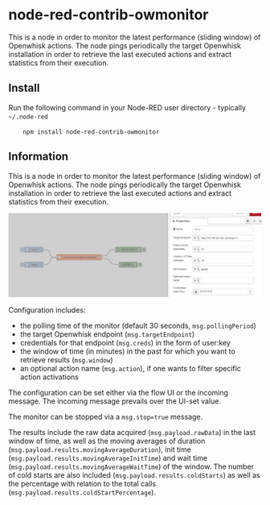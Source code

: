 node-red-contrib-owmonitor
=====================

This is a node in order to monitor the latest performance (sliding window) of Openwhisk actions. The node pings periodically the target Openwhisk installation in order to retrieve the last executed actions and extract statistics from their execution.

## Install

Run the following command in your Node-RED user directory - typically `~/.node-red`

        npm install node-red-contrib-owmonitor

## Information



This is a node in order to monitor the latest performance (sliding window) of Openwhisk actions. The node pings periodically the target Openwhisk installation in order to retrieve the last executed actions and extract statistics from their execution.

![alt text](https://github.com/gkousiouris/node-red-contrib-owmonitor/blob/main/OWMONITOR.PNG)

Configuration includes:
 - the polling time of the monitor (default 30 seconds, `msg.pollingPeriod`)
 - the target Openwhisk endpoint (`msg.targetEndpoint`)
 - credentials for that endpoint (`msg.creds`) in the form of user:key
 - the window of time (in minutes) in the past for which you want to retrieve results (`msg.window`)
 - an optional action name (`msg.action`), if one wants to filter specific action activations

The configuration can be set either via the flow UI or the incoming message. The incoming message prevails over the UI-set value.


The monitor can be stopped via a `msg.stop=true` message. 

The results include the raw data acquired (`msg.payload.rawData`) in the last window of time, as well as the moving averages of duration (`msg.payload.results.movingAverageDuration`), init time (`msg.payload.results.movingAverageInitTime`) and wait time (`msg.payload.results.movingAverageWaitTime`) of the window. The number of cold starts are also included (`msg.payload.results.coldStarts`) as well as the percentage with relation to the total calls (`msg.payload.results.coldStartPercentage`).



